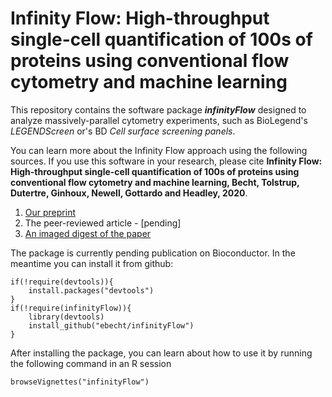 # Infinity Flow: High-throughput single-cell quantification of 100s of proteins using conventional flow cytometry and machine learning

This repository contains the software package ***infinityFlow*** designed to analyze massively-parallel cytometry experiments, such as BioLegend's *LEGENDScreen* or's BD *Cell surface screening panels*. 

You can learn more about the Infinity Flow approach using the following sources. If you use this software in your research, please cite **Infinity Flow: High-throughput single-cell quantification of 100s of proteins using conventional flow cytometry and machine learning, Becht, Tolstrup, Dutertre, Ginhoux, Newell, Gottardo and Headley, 2020**.

1. [Our preprint](https://www.biorxiv.org/content/10.1101/2020.06.17.152926v1)
1. The peer-reviewed article - [pending]
1. [An imaged digest of the paper](https://twitter.com/EtienneBecht/status/1274039148781826049)

The package is currently pending publication on Bioconductor. In the meantime you can install it from github:

```
if(!require(devtools)){
	install.packages("devtools")
}
if(!require(infinityFlow)){
	library(devtools)
	install_github("ebecht/infinityFlow")
}
```

After installing the package, you can learn about how to use it by running the following command in an R session

```
browseVignettes("infinityFlow")
```